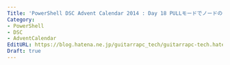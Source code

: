 ```yaml
---
Title: 'PowerShell DSC Advent Calendar 2014 : Day 18 PULLモードでノードの一覧を取得する'
Category:
- PowerShell
- DSC
- AdventCalendar
EditURL: https://blog.hatena.ne.jp/guitarrapc_tech/guitarrapc-tech.hatenablog.com/atom/entry/8454420450076387943
Draft: true
---
```



